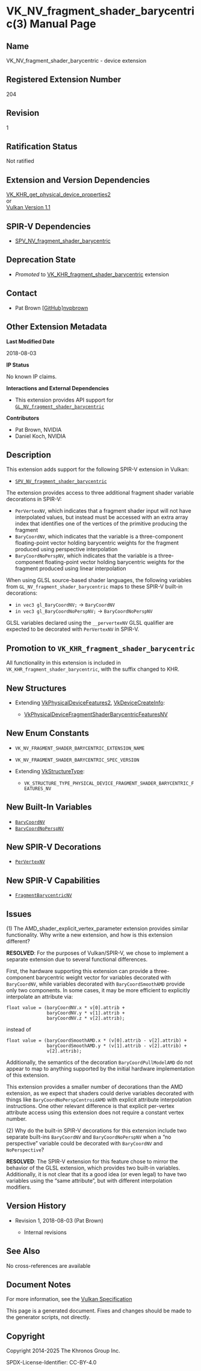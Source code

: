 # VK\_NV\_fragment\_shader\_barycentric(3) Manual Page

## Name

VK\_NV\_fragment\_shader\_barycentric - device extension



## [](#_registered_extension_number)Registered Extension Number

204

## [](#_revision)Revision

1

## [](#_ratification_status)Ratification Status

Not ratified

## [](#_extension_and_version_dependencies)Extension and Version Dependencies

[VK\_KHR\_get\_physical\_device\_properties2](https://registry.khronos.org/vulkan/specs/latest/man/html/VK_KHR_get_physical_device_properties2.html)  
or  
[Vulkan Version 1.1](#versions-1.1)

## [](#_spir_v_dependencies)SPIR-V Dependencies

- [SPV\_NV\_fragment\_shader\_barycentric](https://github.khronos.org/SPIRV-Registry/extensions/NV/SPV_NV_fragment_shader_barycentric.html)

## [](#_deprecation_state)Deprecation State

- *Promoted* to [VK\_KHR\_fragment\_shader\_barycentric](https://registry.khronos.org/vulkan/specs/latest/man/html/VK_KHR_fragment_shader_barycentric.html) extension

## [](#_contact)Contact

- Pat Brown [\[GitHub\]nvpbrown](https://github.com/KhronosGroup/Vulkan-Docs/issues/new?body=%5BVK_NV_fragment_shader_barycentric%5D%20%40nvpbrown%0A%2AHere%20describe%20the%20issue%20or%20question%20you%20have%20about%20the%20VK_NV_fragment_shader_barycentric%20extension%2A)

## [](#_other_extension_metadata)Other Extension Metadata

**Last Modified Date**

2018-08-03

**IP Status**

No known IP claims.

**Interactions and External Dependencies**

- This extension provides API support for [`GL_NV_fragment_shader_barycentric`](https://github.com/KhronosGroup/GLSL/blob/main/extensions/nv/GLSL_NV_fragment_shader_barycentric.txt)

**Contributors**

- Pat Brown, NVIDIA
- Daniel Koch, NVIDIA

## [](#_description)Description

This extension adds support for the following SPIR-V extension in Vulkan:

- [`SPV_NV_fragment_shader_barycentric`](https://github.khronos.org/SPIRV-Registry/extensions/NV/SPV_NV_fragment_shader_barycentric.html)

The extension provides access to three additional fragment shader variable decorations in SPIR-V:

- `PerVertexNV`, which indicates that a fragment shader input will not have interpolated values, but instead must be accessed with an extra array index that identifies one of the vertices of the primitive producing the fragment
- `BaryCoordNV`, which indicates that the variable is a three-component floating-point vector holding barycentric weights for the fragment produced using perspective interpolation
- `BaryCoordNoPerspNV`, which indicates that the variable is a three-component floating-point vector holding barycentric weights for the fragment produced using linear interpolation

When using GLSL source-based shader languages, the following variables from `GL_NV_fragment_shader_barycentric` maps to these SPIR-V built-in decorations:

- `in vec3 gl_BaryCoordNV;` → `BaryCoordNV`
- `in vec3 gl_BaryCoordNoPerspNV;` → `BaryCoordNoPerspNV`

GLSL variables declared using the `__pervertexNV` GLSL qualifier are expected to be decorated with `PerVertexNV` in SPIR-V.

## [](#_promotion_to_vk_khr_fragment_shader_barycentric)Promotion to `VK_KHR_fragment_shader_barycentric`

All functionality in this extension is included in `VK_KHR_fragment_shader_barycentric`, with the suffix changed to KHR.

## [](#_new_structures)New Structures

- Extending [VkPhysicalDeviceFeatures2](https://registry.khronos.org/vulkan/specs/latest/man/html/VkPhysicalDeviceFeatures2.html), [VkDeviceCreateInfo](https://registry.khronos.org/vulkan/specs/latest/man/html/VkDeviceCreateInfo.html):
  
  - [VkPhysicalDeviceFragmentShaderBarycentricFeaturesNV](https://registry.khronos.org/vulkan/specs/latest/man/html/VkPhysicalDeviceFragmentShaderBarycentricFeaturesNV.html)

## [](#_new_enum_constants)New Enum Constants

- `VK_NV_FRAGMENT_SHADER_BARYCENTRIC_EXTENSION_NAME`
- `VK_NV_FRAGMENT_SHADER_BARYCENTRIC_SPEC_VERSION`
- Extending [VkStructureType](https://registry.khronos.org/vulkan/specs/latest/man/html/VkStructureType.html):
  
  - `VK_STRUCTURE_TYPE_PHYSICAL_DEVICE_FRAGMENT_SHADER_BARYCENTRIC_FEATURES_NV`

## [](#_new_built_in_variables)New Built-In Variables

- [`BaryCoordNV`](https://registry.khronos.org/vulkan/specs/latest/html/vkspec.html#interfaces-builtin-variables-barycoordkhr)
- [`BaryCoordNoPerspNV`](https://registry.khronos.org/vulkan/specs/latest/html/vkspec.html#interfaces-builtin-variables-barycoordnoperspkhr)

## [](#_new_spir_v_decorations)New SPIR-V Decorations

- [`PerVertexNV`](https://registry.khronos.org/vulkan/specs/latest/html/vkspec.html#shaders-interpolation-decorations-pervertexkhr)

## [](#_new_spir_v_capabilities)New SPIR-V Capabilities

- [`FragmentBarycentricNV`](https://registry.khronos.org/vulkan/specs/latest/html/vkspec.html#spirvenv-capabilities-table-FragmentBarycentricKHR)

## [](#_issues)Issues

(1) The AMD\_shader\_explicit\_vertex\_parameter extension provides similar functionality. Why write a new extension, and how is this extension different?

**RESOLVED**: For the purposes of Vulkan/SPIR-V, we chose to implement a separate extension due to several functional differences.

First, the hardware supporting this extension can provide a three-component barycentric weight vector for variables decorated with `BaryCoordNV`, while variables decorated with `BaryCoordSmoothAMD` provide only two components. In some cases, it may be more efficient to explicitly interpolate an attribute via:

```
float value = (baryCoordNV.x * v[0].attrib +
               baryCoordNV.y * v[1].attrib +
               baryCoordNV.z * v[2].attrib);
```

instead of

```
float value = (baryCoordSmoothAMD.x * (v[0].attrib - v[2].attrib) +
               baryCoordSmoothAMD.y * (v[1].attrib - v[2].attrib) +
               v[2].attrib);
```

Additionally, the semantics of the decoration `BaryCoordPullModelAMD` do not appear to map to anything supported by the initial hardware implementation of this extension.

This extension provides a smaller number of decorations than the AMD extension, as we expect that shaders could derive variables decorated with things like `BaryCoordNoPerspCentroidAMD` with explicit attribute interpolation instructions. One other relevant difference is that explicit per-vertex attribute access using this extension does not require a constant vertex number.

(2) Why do the built-in SPIR-V decorations for this extension include two separate built-ins `BaryCoordNV` and `BaryCoordNoPerspNV` when a “no perspective” variable could be decorated with `BaryCoordNV` and `NoPerspective`?

**RESOLVED**: The SPIR-V extension for this feature chose to mirror the behavior of the GLSL extension, which provides two built-in variables. Additionally, it is not clear that its a good idea (or even legal) to have two variables using the “same attribute”, but with different interpolation modifiers.

## [](#_version_history)Version History

- Revision 1, 2018-08-03 (Pat Brown)
  
  - Internal revisions

## [](#_see_also)See Also

No cross-references are available

## [](#_document_notes)Document Notes

For more information, see the [Vulkan Specification](https://registry.khronos.org/vulkan/specs/latest/html/vkspec.html#VK_NV_fragment_shader_barycentric)

This page is a generated document. Fixes and changes should be made to the generator scripts, not directly.

## [](#_copyright)Copyright

Copyright 2014-2025 The Khronos Group Inc.

SPDX-License-Identifier: CC-BY-4.0